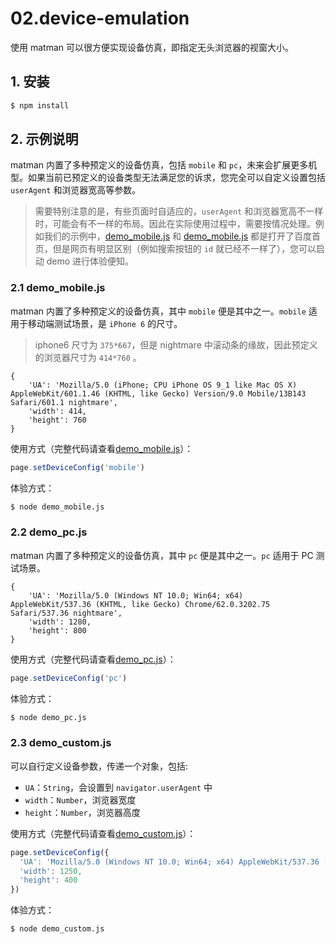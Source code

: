 # 02.device-emulation

使用 matman 可以很方便实现设备仿真，即指定无头浏览器的视窗大小。

## 1. 安装

```bash
$ npm install
```

## 2. 示例说明

matman 内置了多种预定义的设备仿真，包括  `mobile` 和 `pc`，未来会扩展更多机型。如果当前已预定义的设备类型无法满足您的诉求，您完全可以自定义设置包括 `userAgent` 和浏览器宽高等参数。

> 需要特别注意的是，有些页面时自适应的，`userAgent` 和浏览器宽高不一样时，可能会有不一样的布局。因此在实际使用过程中，需要按情况处理。例如我们的示例中，[demo_mobile.js](./demo_pc.js) 和 [demo_mobile.js](./demo_pc.js) 都是打开了百度首页，但是网页有明显区别（例如搜索按钮的 `id` 就已经不一样了），您可以启动 demo 进行体验便知。


### 2.1 demo_mobile.js

matman 内置了多种预定义的设备仿真，其中 `mobile` 便是其中之一。`mobile` 适用于移动端测试场景，是 `iPhone 6` 的尺寸。

> iphone6 尺寸为 `375*667`，但是 nightmare 中滚动条的缘故，因此预定义的浏览器尺寸为 `414*760` 。

```
{
    'UA': 'Mozilla/5.0 (iPhone; CPU iPhone OS 9_1 like Mac OS X) AppleWebKit/601.1.46 (KHTML, like Gecko) Version/9.0 Mobile/13B143 Safari/601.1 nightmare',
    'width': 414,
    'height': 760
}
```

使用方式（完整代码请查看[demo_mobile.js](./demo_mobile.js)）：

```js
page.setDeviceConfig('mobile')
```

体验方式：

```bash
$ node demo_mobile.js
```

### 2.2 demo_pc.js

matman 内置了多种预定义的设备仿真，其中 `pc` 便是其中之一。`pc` 适用于 PC 测试场景。

```
{
    'UA': 'Mozilla/5.0 (Windows NT 10.0; Win64; x64) AppleWebKit/537.36 (KHTML, like Gecko) Chrome/62.0.3202.75 Safari/537.36 nightmare',
    'width': 1280,
    'height': 800
}
```

使用方式（完整代码请查看[demo_pc.js](./demo_pc.js)）：

```js
page.setDeviceConfig('pc')
```

体验方式：

```bash
$ node demo_pc.js
```

### 2.3 demo_custom.js

可以自行定义设备参数，传递一个对象，包括:

 - `UA`：`String`，会设置到 `navigator.userAgent` 中
 - `width`：`Number`，浏览器宽度
 - `height`：`Number`，浏览器高度

使用方式（完整代码请查看[demo_custom.js](./demo_custom.js)）：

```js
page.setDeviceConfig({
  'UA': 'Mozilla/5.0 (Windows NT 10.0; Win64; x64) AppleWebKit/537.36 (KHTML, like Gecko) Chrome/62.0.3202.75 Safari/537.36 mycustomua',
  'width': 1250,
  'height': 400
})
```

体验方式：

```bash
$ node demo_custom.js
```